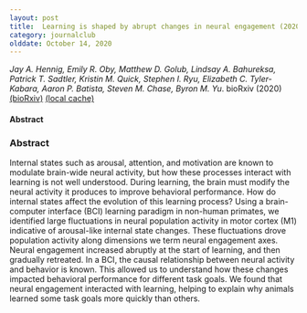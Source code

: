 ```yaml
---
layout: post
title:  Learning is shaped by abrupt changes in neural engagement (2020)
category: journalclub
olddate: October 14, 2020
---
```

 
*Jay A. Hennig, Emily R. Oby, Matthew D. Golub, Lindsay A. Bahureksa, Patrick T. Sadtler, Kristin M. Quick, Stephen I. Ryu, Elizabeth C. Tyler-Kabara, Aaron P. Batista, Steven M. Chase, Byron M. Yu*. bioRxiv (2020) 
[(bioRxiv)](https://www.biorxiv.org/content/10.1101/2020.05.24.112714v1)
[(local cache)]({{site.url}}/journalclub/JCpapers/hennigLearningShapedAbrupt2020.pdf)

#### Abstract
<h3>Abstract</h3> <p>Internal states such as arousal, attention, and motivation are known to modulate brain-wide neural activity, but how these processes interact with learning is not well understood. During learning, the brain must modify the neural activity it produces to improve behavioral performance. How do internal states affect the evolution of this learning process? Using a brain-computer interface (BCI) learning paradigm in non-human primates, we identified large fluctuations in neural population activity in motor cortex (M1) indicative of arousal-like internal state changes. These fluctuations drove population activity along dimensions we term neural engagement axes. Neural engagement increased abruptly at the start of learning, and then gradually retreated. In a BCI, the causal relationship between neural activity and behavior is known. This allowed us to understand how these changes impacted behavioral performance for different task goals. We found that neural engagement interacted with learning, helping to explain why animals learned some task goals more quickly than others.</p>